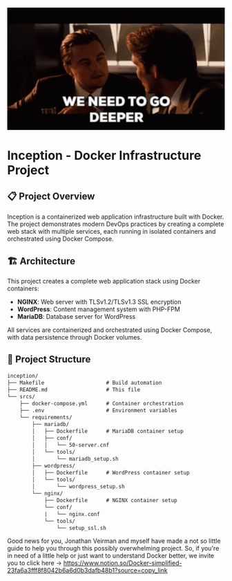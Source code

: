 ![inception](https://github.com/Edoulazone/gifs/blob/master/inception.gif)
# Inception - Docker Infrastructure Project

## 📋 Project Overview

Inception is a containerized web application infrastructure built with Docker. The project demonstrates modern DevOps practices by creating a complete web stack with multiple services, each running in isolated containers and orchestrated using Docker Compose.

## 🏗️ Architecture

This project creates a complete web application stack using Docker containers:

- **NGINX**: Web server with TLSv1.2/TLSv1.3 SSL encryption
- **WordPress**: Content management system with PHP-FPM
- **MariaDB**: Database server for WordPress

All services are containerized and orchestrated using Docker Compose, with data persistence through Docker volumes.

## 📁 Project Structure

```
inception/
├── Makefile                    # Build automation
├── README.md                   # This file
└── srcs/
    ├── docker-compose.yml      # Container orchestration
    ├── .env                    # Environment variables
    └── requirements/
        ├── mariadb/
        │   ├── Dockerfile      # MariaDB container setup
        │   ├── conf/
        │   │   └── 50-server.cnf
        │   └── tools/
        │       └── mariadb_setup.sh
        ├── wordpress/
        │   ├── Dockerfile      # WordPress container setup
        │   └── tools/
        │       └── wordpress_setup.sh
        └── nginx/
            ├── Dockerfile      # NGINX container setup
            └── conf/
            |   └── nginx.conf
            └── tools/
                └── setup_ssl.sh
```

Good news for you, Jonathan Veirman and myself have made a not so little guide to help you through this possibly overwhelming project. So, if you're in need of a little help or just want to understand Docker better, we invite you to click here -> https://www.notion.so/Docker-simplified-23fa6a3fff8f8042b6a6d0b3dafb48b1?source=copy_link
